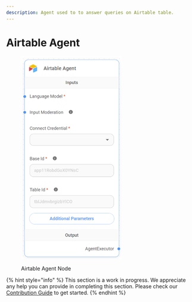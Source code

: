 ```yaml
---
description: Agent used to to answer queries on Airtable table.
---
```


# Airtable Agent

<figure><img src="../../../.gitbook/assets/image.png" alt="" width="271"><figcaption><p>Airtable Agent Node</p></figcaption></figure>

{% hint style="info" %}
This section is a work in progress. We appreciate any help you can provide in completing this section. Please check our [Contribution Guide](../../../CONTRIBUTING.md) to get started.
{% endhint %}

